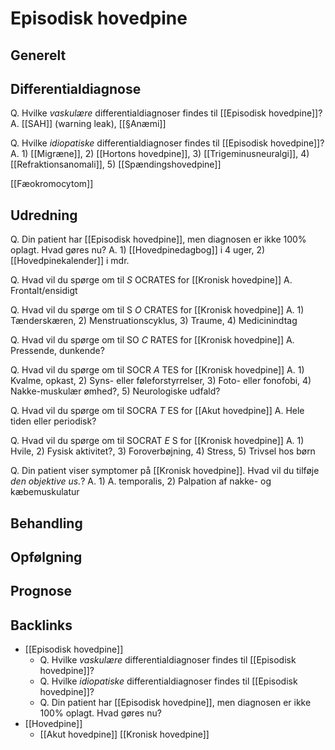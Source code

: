 # Episodisk hovedpine
## Generelt


## Differentialdiagnose
Q. Hvilke *vaskulære* differentialdiagnoser findes til [[Episodisk hovedpine]]?
A. [[SAH]] (warning leak), [[§Anæmi]]

Q. Hvilke *idiopatiske* differentialdiagnoser findes til [[Episodisk hovedpine]]?
A. 1) [[Migræne]], 2) [[Hortons hovedpine]], 3) [[Trigeminusneuralgi]], 4) [[Refraktionsanomali]], 5) [[Spændingshovedpine]]

[[Fæokromocytom]]

## Udredning
Q. Din patient har [[Episodisk hovedpine]], men diagnosen er ikke 100% oplagt. Hvad gøres nu?
A. 1) [[Hovedpinedagbog]] i 4 uger, 2) [[Hovedpinekalender]] i mdr.

Q. Hvad vil du spørge om til *S* OCRATES for [[Kronisk hovedpine]] 
A. Frontalt/ensidigt

Q. Hvad vil du spørge om til S *O* CRATES for [[Kronisk hovedpine]] 
A. 1) Tænderskæren, 2) Menstruationscyklus, 3) Traume, 4) Medicinindtag

Q. Hvad vil du spørge om til SO *C* RATES for [[Kronisk hovedpine]] 
A. Pressende, dunkende?

Q. Hvad vil du spørge om til SOCR *A* TES for [[Kronisk hovedpine]] 
A. 1) Kvalme, opkast, 2) Syns- eller føleforstyrrelser, 3) Foto- eller fonofobi, 4) Nakke-muskulær ømhed?, 5) Neurologiske udfald?

Q. Hvad vil du spørge om til SOCRA *T* ES for [[Akut hovedpine]] 
A. Hele tiden eller periodisk?

Q. Hvad vil du spørge om til SOCRAT *E* S for [[Kronisk hovedpine]] 
A. 1) Hvile, 2) Fysisk aktivitet?, 3) Foroverbøjning, 4) Stress, 5) Trivsel hos børn

Q. Din patient viser symptomer på [[Kronisk hovedpine]]. Hvad vil du tilføje *den objektive us.*? 
A. 1) A. temporalis, 2) Palpation af nakke- og kæbemuskulatur

## Behandling


## Opfølgning


## Prognose




## Backlinks
* [[Episodisk hovedpine]]
	* Q. Hvilke *vaskulære* differentialdiagnoser findes til [[Episodisk hovedpine]]?
	* Q. Hvilke *idiopatiske* differentialdiagnoser findes til [[Episodisk hovedpine]]?
	* Q. Din patient har [[Episodisk hovedpine]], men diagnosen er ikke 100% oplagt. Hvad gøres nu?
* [[Hovedpine]]
	* [[Akut hovedpine]]
[[Kronisk hovedpine]]

<!-- #anki/tag/med/GP #anki/deck/Medicine #anki/tag/med/Neurology #anki/tag/med/Neurosurgery -->

<!-- {BearID:F8F7CFF5-FCF9-44DB-B929-509939ECB975-3083-00000B202B243129} -->
